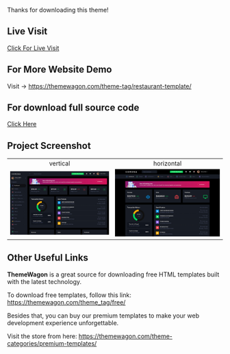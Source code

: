 Thanks for downloading this theme!

## Live Visit
[Click For Live Visit](https://learnwithfair.github.io/html-template-dashboard-corona/)

## For More Website Demo
Visit -> https://themewagon.com/theme-tag/restaurant-template/

## For download full source code
[Click Here](https://mega.nz/file/9OFUVSJA#yLrH__6TTtX3TvvS4D0QZo2eeyDINR7ouXN5hnnKo14)


## Project Screenshot

|   |   |
|:---:|:---:|
|vertical|horizontal|
|![vertical](https://github.com/learnwithfair/html-template-dashboard-corona/blob/main/screenshots/modern-vertical.jpg)| ![horizontal](https://github.com/learnwithfair/html-template-dashboard-corona/blob/main/screenshots/modern-horizontal.jpg)|
## Other Useful Links

**ThemeWagon** is a great source for downloading free HTML templates built with the latest technology.

To download free templates, follow this link: https://themewagon.com/theme_tag/free/

Besides that, you can buy our premium templates to make your web development experience unforgettable.

Visit the store from here: https://themewagon.com/theme-categories/premium-templates/



